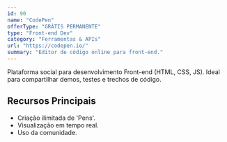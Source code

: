 ```yaml
---
id: 90
name: "CodePen"
offerType: "GRÁTIS PERMANENTE"
type: "Front-end Dev"
category: "Ferramentas & APIs"
url: "https://codepen.io/"
summary: "Editor de código online para front-end."
---
```


Plataforma social para desenvolvimento Front-end (HTML, CSS, JS). Ideal para compartilhar demos, testes e trechos de código.

## Recursos Principais

- Criação ilimitada de 'Pens'.
- Visualização em tempo real.
- Uso da comunidade.

